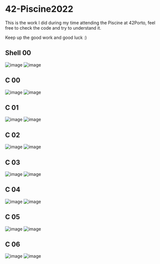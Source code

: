 # 42-Piscine2022
This is the work I did during my time attending the Piscine at 42Porto, feel free to check the code and try to understand it.

Keep up the good work and good luck :)

## Shell 00

![image](https://user-images.githubusercontent.com/117469751/204040173-f611bf79-431a-459e-8cf6-5450bbcea79d.png)
![image](https://user-images.githubusercontent.com/117469751/204040189-475ac9bb-5e80-4041-b194-e19b8866ff74.png)

## C 00

![image](https://user-images.githubusercontent.com/117469751/204040314-912f7c7b-a67f-45e1-9ccf-eedb5b79c11f.png)
![image](https://user-images.githubusercontent.com/117469751/204040362-584af937-e182-4711-9f30-00c0db6436b9.png)

## C 01

![image](https://user-images.githubusercontent.com/117469751/204040413-2bc3a4d4-04d3-451c-a03d-fb42c966ad3f.png)
![image](https://user-images.githubusercontent.com/117469751/204040452-25cee410-821b-4b11-b471-01d62e438562.png)

## C 02

![image](https://user-images.githubusercontent.com/117469751/204040655-074d8da1-3543-434c-aef0-a7cea89e71ea.png)
![image](https://user-images.githubusercontent.com/117469751/204040682-499f69c2-fad2-472a-a3e0-1fd9b61dbdcb.png)

## C 03

![image](https://user-images.githubusercontent.com/117469751/204040734-58a7199f-fbaf-4695-ad93-8e59bc54154b.png)
![image](https://user-images.githubusercontent.com/117469751/204040751-f6e93bfd-192c-4f1e-ba50-1d3c3cc82758.png)

## C 04

![image](https://user-images.githubusercontent.com/117469751/204040998-5cc409a4-bd95-483f-aaec-0245b1e2eb63.png)
![image](https://user-images.githubusercontent.com/117469751/204041014-01fd41bf-97f6-4b9b-9d9b-ec8aaf6bee7f.png)

## C 05

![image](https://user-images.githubusercontent.com/117469751/204041046-3f027cff-0b9c-41a6-b1b5-c42da78a5fa5.png)
![image](https://user-images.githubusercontent.com/117469751/204041077-3d5740ff-8c79-46c4-86cf-b52eeb4e1882.png)

## C 06

![image](https://user-images.githubusercontent.com/117469751/204041103-795a77ab-3728-4826-90a6-ea98860d26b9.png)
![image](https://user-images.githubusercontent.com/117469751/204041124-eb7cecf4-dcb7-4935-9c18-9fed28503e70.png)
